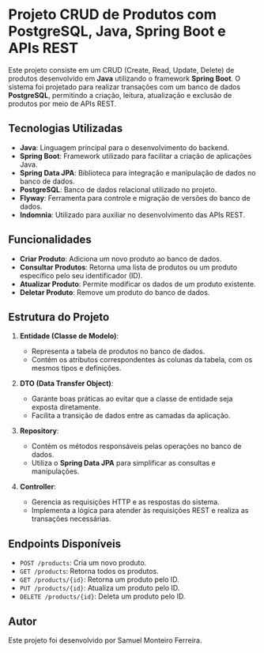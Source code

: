 
# Projeto CRUD de Produtos com PostgreSQL, Java, Spring Boot e APIs REST

Este projeto consiste em um CRUD (Create, Read, Update, Delete) de produtos desenvolvido em **Java** utilizando o framework **Spring Boot**. O sistema foi projetado para realizar transações com um banco de dados **PostgreSQL**, permitindo a criação, leitura, atualização e exclusão de produtos por meio de APIs REST.

## Tecnologias Utilizadas

- **Java**: Linguagem principal para o desenvolvimento do backend.
- **Spring Boot**: Framework utilizado para facilitar a criação de aplicações Java.
- **Spring Data JPA**: Biblioteca para integração e manipulação de dados no banco de dados.
- **PostgreSQL**: Banco de dados relacional utilizado no projeto.
- **Flyway**: Ferramenta para controle e migração de versões do banco de dados.
- **Indomnia**: Utilizado para auxiliar no desenvolvimento das APIs REST.

## Funcionalidades

- **Criar Produto**: Adiciona um novo produto ao banco de dados.
- **Consultar Produtos**: Retorna uma lista de produtos ou um produto específico pelo seu identificador (ID).
- **Atualizar Produto**: Permite modificar os dados de um produto existente.
- **Deletar Produto**: Remove um produto do banco de dados.

## Estrutura do Projeto

1. **Entidade (Classe de Modelo)**:
   - Representa a tabela de produtos no banco de dados.
   - Contém os atributos correspondentes às colunas da tabela, com os mesmos tipos e definições.

2. **DTO (Data Transfer Object)**:
   - Garante boas práticas ao evitar que a classe de entidade seja exposta diretamente.
   - Facilita a transição de dados entre as camadas da aplicação.

3. **Repository**:
   - Contém os métodos responsáveis pelas operações no banco de dados.
   - Utiliza o **Spring Data JPA** para simplificar as consultas e manipulações.

4. **Controller**:
   - Gerencia as requisições HTTP e as respostas do sistema.
   - Implementa a lógica para atender às requisições REST e realiza as transações necessárias.



## Endpoints Disponíveis

- `POST /products`: Cria um novo produto.
- `GET /products`: Retorna todos os produtos.
- `GET /products/{id}`: Retorna um produto pelo ID.
- `PUT /products/{id}`: Atualiza um produto pelo ID.
- `DELETE /products/{id}`: Deleta um produto pelo ID.

## Autor

Este projeto foi desenvolvido por Samuel Monteiro Ferreira.
